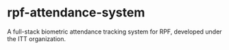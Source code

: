 # rpf-attendance-system
A full-stack biometric attendance tracking system for RPF, developed under the ITT organization.
